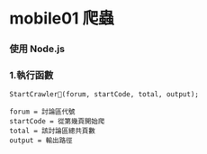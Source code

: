 # mobile01 爬蟲

### 使用 Node.js

### 1.執行函數

    StartCrawler(forum, startCode, total, output);

    forum = 討論區代號
    startCode = 從第幾頁開始爬
    total = 該討論區總共頁數
    output = 輸出路徑
